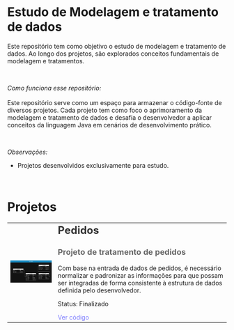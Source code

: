 # Estudo de Modelagem e tratamento de dados
Este repositório tem como objetivo o estudo de modelagem e tratamento de dados. Ao longo dos projetos, são explorados conceitos fundamentais de modelagem e tratamentos.

<br>

*Como funciona esse repositório:*
<br>
<br>
Este repositório serve como um espaço para armazenar o código-fonte de diversos projetos. Cada projeto tem como foco o aprimoramento da modelagem e tratamento de dados e desafia o desenvolvedor a aplicar conceitos da linguagem Java em cenários de desenvolvimento prático.

<br>

*Observações:*

- Projetos desenvolvidos exclusivamente para estudo.

<br>

# Projetos

<table>
  <tr>
    <td><img src="OrdersInCSV/diagrama/image/Modelo.png" alt="Imagem" style="width: 420px;"></td>
    <td>
      <h2 style="margin-top: 0; font-size: 24px; color: #333;">Pedidos</h2>
      <h3 style="font-size: 18px; color: #666;">Projeto de tratamento de pedidos</h3>
      <p style="margin-top: 0;">Com base na entrada de dados de pedidos, é necessário normalizar e padronizar as informações para que possam ser integradas de forma consistente à estrutura de dados definida pelo desenvolvedor.</p>
      <p style="margin-top: 0;">Status: Finalizado</p>
      <a href="OrdersInCSV" style="color: rgb(120, 120, 255); text-decoration: none;">Ver código</a>
    </td>
  </tr>

</table>